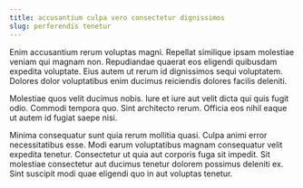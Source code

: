 ```yaml
---
title: accusantium culpa vero consectetur dignissimos
slug: perferendis tenetur
---
```


Enim accusantium rerum voluptas magni. Repellat similique ipsam molestiae veniam qui magnam non. Repudiandae quaerat eos eligendi quibusdam expedita voluptate. Eius autem ut rerum id dignissimos sequi voluptatem. Dolores dolor voluptatibus enim ducimus reiciendis dolores facilis deleniti.

Molestiae quos velit ducimus nobis. Iure et iure aut velit dicta qui quis fugit odio. Commodi tempora quo. Sint architecto rerum. Officia eos nihil eaque ut autem id fugiat saepe nisi.

Minima consequatur sunt quia rerum mollitia quasi. Culpa animi error necessitatibus esse. Modi earum voluptatibus magnam consequatur velit expedita tenetur. Consectetur ut quia aut corporis fuga sit impedit. Sit molestiae consectetur aut ducimus tenetur dolorem possimus deleniti ex. Sint suscipit modi quae eligendi quo in aut voluptas tenetur.
